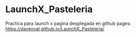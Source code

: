 # LaunchX_Pasteleria
Practica para launch x
pagina desplegada en github pages: https://daveoval.github.io/LaunchX_Pasteleria/
